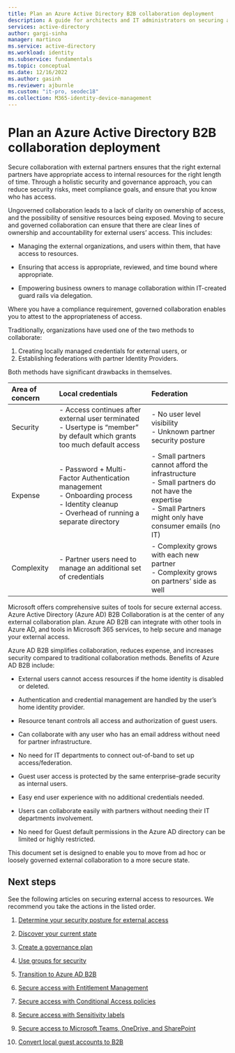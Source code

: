 ```yaml
---
title: Plan an Azure Active Directory B2B collaboration deployment
description: A guide for architects and IT administrators on securing and governing external access to internal resources 
services: active-directory
author: gargi-sinha
manager: martinco
ms.service: active-directory
ms.workload: identity
ms.subservice: fundamentals
ms.topic: conceptual
ms.date: 12/16/2022
ms.author: gasinh
ms.reviewer: ajburnle
ms.custom: "it-pro, seodec18"
ms.collection: M365-identity-device-management
---
```


# Plan an Azure Active Directory B2B collaboration deployment

Secure collaboration with external partners ensures that the right external partners have appropriate access to internal resources for the right length of time. Through a holistic security and governance approach, you can reduce security risks, meet compliance goals, and ensure that you know who has access.

Ungoverned collaboration leads to a lack of clarity on ownership of access, and the possibility of sensitive resources being exposed. Moving to secure and governed collaboration can ensure that there are clear lines of ownership and accountability for external users’ access. This includes:

* Managing the external organizations, and users within them, that have access to resources.

* Ensuring that access is appropriate, reviewed, and time bound where appropriate.

* Empowering business owners to manage collaboration within IT-created guard rails via delegation.

Where you have a compliance requirement, governed collaboration enables you to attest to the appropriateness of access. 

Traditionally, organizations have used one of the two methods to collaborate:

1. Creating locally managed credentials for external users, or
2. Establishing federations with partner Identity Providers. 
 
Both methods have significant drawbacks in themselves.  

| Area of concern | Local credentials | Federation |
|:--------------|:-------------------|:----------------------|
| Security | - Access continues after external user terminated<br> - Usertype is “member” by default which grants too much default access | - No user level visibility  <br> - Unknown partner security posture|
| Expense | - Password + Multi-Factor Authentication management<br> - Onboarding process<br> - Identity cleanup<br> - Overhead of running a separate directory | - Small partners cannot afford the infrastructure<br> - Small partners do not have the expertise<br> - Small Partners might only have consumer emails (no IT) |
| Complexity | - Partner users need to manage an additional set of credentials | - Complexity grows with each new partner<br> - Complexity grows on partners’ side as well |


Microsoft offers comprehensive suites of tools for secure external access.  Azure Active Directory (Azure AD) B2B Collaboration is at the center of any external collaboration plan. Azure AD B2B can integrate with other tools in Azure AD, and tools in Microsoft 365 services, to help secure and manage your external access.

Azure AD B2B simplifies collaboration, reduces expense, and increases security compared to traditional collaboration methods. Benefits of Azure AD B2B include: 

- External users cannot access resources if the home identity is disabled or deleted. 

- Authentication and credential management are handled by the user’s home identity provider. 

- Resource tenant controls all access and authorization of guest users. 

- Can collaborate with any user who has an email address without need for partner infrastructure. 

- No need for IT departments to connect out-of-band to set up access/federation. 

- Guest user access is protected by the same enterprise-grade security as internal users. 

- Easy end user experience with no additional credentials needed. 

- Users can collaborate easily with partners without needing their IT departments involvement. 

- No need for Guest default permissions in the Azure AD directory can be limited or highly restricted. 

This document set is designed to enable you to move from ad hoc or loosely governed external collaboration to a more secure state. 

## Next steps

See the following articles on securing external access to resources. We recommend you take the actions in the listed order.


1. [Determine your security posture for external access](1-secure-access-posture.md)

2. [Discover your current state](2-secure-access-current-state.md)

3. [Create a governance plan](3-secure-access-plan.md)

4. [Use groups for security](4-secure-access-groups.md)

5. [Transition to Azure AD B2B](5-secure-access-b2b.md)

6. [Secure access with Entitlement Management](6-secure-access-entitlement-managment.md)

7. [Secure access with Conditional Access policies](7-secure-access-conditional-access.md)

8. [Secure access with Sensitivity labels](8-secure-access-sensitivity-labels.md)

9. [Secure access to Microsoft Teams, OneDrive, and SharePoint](9-secure-access-teams-sharepoint.md)

10. [Convert local guest accounts to B2B](10-secure-local-guest.md)
